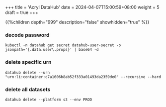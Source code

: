 +++
title = 'Acryl DataHub'
date = 2024-04-07T15:00:59+08:00
weight = 5
draft = true
+++


{{%children depth="999" description="false" showhidden="true" %}}

### decode password
```shell
kubectl -n datahub get secret datahub-user-secret -o jsonpath='{.data.user\.props}' | base64 -d
```

### delete specific urn
```shell
datahub delete --urn "urn:li:container:c7a1606b8ab52f333a01493da2359de0" --recursive --hard
```

### delete all datasets
```shell
datahub delete --platform s3 --env PROD
```